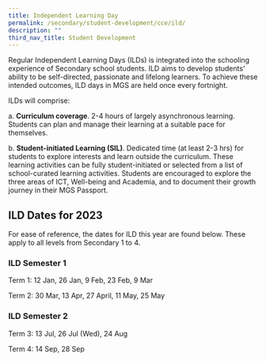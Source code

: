```yaml
---
title: Independent Learning Day
permalink: /secondary/student-development/cce/ild/
description: ""
third_nav_title: Student Development
---
```

Regular Independent Learning Days (ILDs) is integrated into the schooling experience of Secondary school students. ILD aims to develop students’ ability to be self-directed, passionate and lifelong learners. To achieve these intended outcomes, ILD days in MGS are held once every fortnight.
 

ILDs will comprise:

a. **Curriculum coverage**. 2-4 hours of largely asynchronous learning. Students can plan and manage their learning at a suitable pace for themselves.

b. **Student-initiated Learning (SIL)**. Dedicated time (at least 2-3 hrs) for students to explore interests and learn outside the curriculum. These learning activities can be fully student-initiated or selected from a list of school-curated learning activities. Students are encouraged to explore the three areas of ICT, Well-being and Academia, and to document their growth journey in their MGS Passport.  



## ILD Dates for 2023 
For ease of reference, the dates for ILD this year are found below. These apply to all levels from Secondary 1 to 4.


### ILD Semester 1
Term 1: 12 Jan, 26 Jan, 9 Feb, 23 Feb, 9 Mar

Term 2: 30 Mar, 13 Apr, 27 April, 11 May, 25 May


### ILD Semester 2
Term 3: 13 Jul, 26 Jul (Wed), 24 Aug

Term 4: 14 Sep, 28 Sep